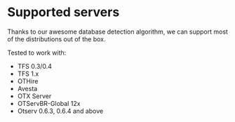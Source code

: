 # Supported servers

Thanks to our awesome database detection algorithm, we can support most of the distributions out of the box.

Tested to work with:

* TFS 0.3/0.4
* TFS 1.x
* OTHire
* Avesta
* OTX Server
* OTServBR-Global 12x
* Otserv 0.6.3, 0.6.4 and above
